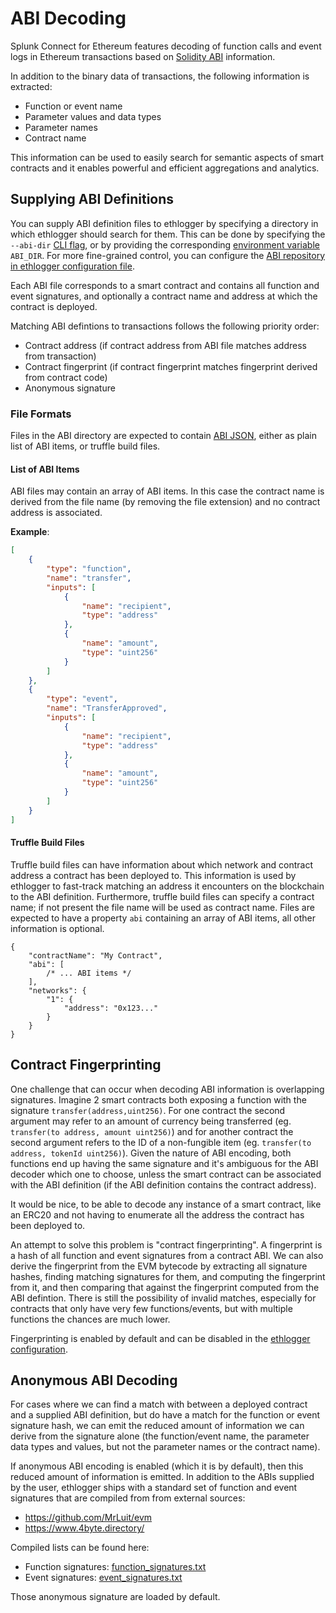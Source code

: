 # ABI Decoding

Splunk Connect for Ethereum features decoding of function calls and event logs in Ethereum transactions based on [Solidity ABI](https://solidity.readthedocs.io/en/develop/abi-spec.html) information.

In addition to the binary data of transactions, the following information is extracted:

-   Function or event name
-   Parameter values and data types
-   Parameter names
-   Contract name

This information can be used to easily search for semantic aspects of smart contracts and it enables powerful and efficient aggregations and analytics.

## Supplying ABI Definitions

You can supply ABI definition files to ethlogger by specifying a directory in which ethlogger should search for them. This can be done by specifying the `--abi-dir` [CLI flag](./cli.md), or by providing the corresponding [environment variable](./cli.md#environment-variables) `ABI_DIR`. For more fine-grained control, you can configure the [ABI repository in ethlogger configuration file](./configuration.md#abirepository).

Each ABI file corresponds to a smart contract and contains all function and event signatures, and optionally a contract name and address at which the contract is deployed.

Matching ABI defintions to transactions follows the following priority order:

-   Contract address (if contract address from ABI file matches address from transaction)
-   Contract fingerprint (if contract fingerprint matches fingerprint derived from contract code)
-   Anonymous signature

### File Formats

Files in the ABI directory are expected to contain [ABI JSON](https://solidity.readthedocs.io/en/develop/abi-spec.html#abi-json), either as plain list of ABI items, or truffle build files.

#### List of ABI Items

ABI files may contain an array of ABI items. In this case the contract name is derived from the file name (by removing the file extension) and no contract address is associated.

**Example**:

```json
[
    {
        "type": "function",
        "name": "transfer",
        "inputs": [
            {
                "name": "recipient",
                "type": "address"
            },
            {
                "name": "amount",
                "type": "uint256"
            }
        ]
    },
    {
        "type": "event",
        "name": "TransferApproved",
        "inputs": [
            {
                "name": "recipient",
                "type": "address"
            },
            {
                "name": "amount",
                "type": "uint256"
            }
        ]
    }
]
```

#### Truffle Build Files

Truffle build files can have information about which network and contract address a contract has been deployed to. This information is used by ethlogger to fast-track matching an address it encounters on the blockchain to the ABI definition. Furthermore, truffle build files can specify a contract name; if not present the file name will be used as contract name. Files are expected to have a property `abi` containing an array of ABI items, all other information is optional.

```jsonc
{
    "contractName": "My Contract",
    "abi": [
        /* ... ABI items */
    ],
    "networks": {
        "1": {
            "address": "0x123..."
        }
    }
}
```

## Contract Fingerprinting

One challenge that can occur when decoding ABI information is overlapping signatures. Imagine 2 smart contracts both exposing a function with the signature `transfer(address,uint256)`. For one contract the second argument may refer to an amount of currency being transferred (eg. `transfer(to address, amount uint256)`) and for another contract the second argument refers to the ID of a non-fungible item (eg. `transfer(to address, tokenId uint256)`). Given the nature of ABI encoding, both functions end up having the same signature and it's ambiguous for the ABI decoder which one to choose, unless the smart contract can be associated with the ABI definition (if the ABI definition contains the contract address).

It would be nice, to be able to decode any instance of a smart contract, like an ERC20 and not having to enumerate all the address the contract has been deployed to.

An attempt to solve this problem is "contract fingerprinting". A fingerprint is a hash of all function and event signatures from a contract ABI. We can also derive the fingerprint from the EVM bytecode by extracting all signature hashes, finding matching signatures for them, and computing the fingerprint from it, and then comparing that against the fingerprint computed from the ABI defintion. There is still the possibility of invalid matches, especially for contracts that only have very few functions/events, but with multiple functions the chances are much lower.

Fingerprinting is enabled by default and can be disabled in the [ethlogger configuration](./configuration.md#abirepository).

## Anonymous ABI Decoding

For cases where we can find a match with between a deployed contract and a supplied ABI definition, but do have a match for the function or event signature hash, we can emit the reduced amount of information we can derive from the signature alone (the function/event name, the parameter data types and values, but not the parameter names or the contract name).

If anonymous ABI encoding is enabled (which it is by default), then this reduced amount of information is emitted. In addition to the ABIs supplied by the user, ethlogger ships with a standard set of function and event signatures that are compiled from from external sources:

-   https://github.com/MrLuit/evm
-   https://www.4byte.directory/

Compiled lists can be found here:

-   Function signatures: [function_signatures.txt](../data/function_signatures.txt)
-   Event signatures: [event_signatures.txt](../data/event_signatures.txt)

Those anonymous signature are loaded by default.
